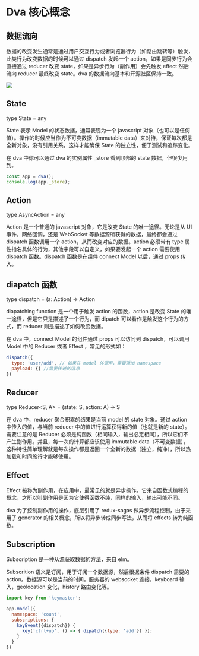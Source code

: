 # Dva 核心概念

## 数据流向

数据的改变发生通常是通过用户交互行为或者浏览器行为（如路由跳转等）触发，此类行为改变数据的时候可以通过 dispatch 发起一个 action，如果是同步行为会直接通过 reducer 改变 state，如果是异步行为（副作用）会先触发 effect 然后流向 reducer 最终改变 state。dva 的数据流向基本和开源社区保持一致。

![](E:\learning\Dva\1.核心概念.assets\dva数据流图.png)



## State

type State = any

State 表示 Model 的状态数据，通常表现为一个 javascript 对象（也可以是任何值）。操作的时候应当作为不可变数据（immutable data）来对待，保证每次都是全新对象，没有引用关系，这样才能确保 State 的独立性，便于测试和追踪变化。

在 dva 中你可以通过 dva 的实例属性 _store 看到顶部的 state 数据，但很少用到。

```js
const app = dva();
console.log(app._store);
```



## Action

type AsyncAction = any

Action 是一个普通的 javascript 对象，它是改变 State 的唯一途径。无论是从 UI 事件，网络回调，还是 WebSocket 等数据源所获得的数据，最终都会通过 dispatch 函数调用一个 action，从而改变对应的数据。action 必须带有 type 属性指名具体的行为，其他字段可以自定义，如果要发起一个 action 需要使用 dispatch 函数。dispatch 函数是在组件 connect Model 以后，通过 props 传入。



## diapatch 函数

type dispatch = (a: Action) => Action

diapatching function 是一个用于触发 action 的函数，action 是改变 State 的唯一途径，但是它只是描述了一个行为，而 dipatch 可以看作是触发这个行为的方式，而 reducer 则是描述了如何改变数据。

在 dva 中，connect Model 的组件通过 props 可以访问到 dispatch，可以调用 Model 中的 Reducer 或者 Effect ，常见的形式如：

```js
dispatch({
  type: 'user/add', // 如果在 model 外调用，需要添加 namespace
  payload: {} //需要传递的信息
})
```



## Reducer

type Reducer<S, A> = (state: S, action: A) => S

在 dva 中，reducer 聚合积累的结果是当前 model 的 state 对象。通过 action 中传入的值，与当前 reducer 中的值进行运算获得新的值（也就是新的 state）。需要注意的是 Reducer 必须是纯函数（相同输入，输出必定相同），所以它们不产生副作用。并且，每一次的计算都应该使用 immutable data（不可变数据），这种特性简单理解就是每次操作都是返回一个全新的数据（独立，纯净），所以热加载和时间旅行才能够使用。



## Effect

Effect 被称为副作用，在应用中，最常见的就是异步操作。它来自函数式编程的概念，之所以叫副作用是因为它使得函数不纯，同样的输入，输出可能不同。

dva 为了控制副作用的操作，底层引用了 redux-sagas 做异步流程控制，由于采用了 generator 的相关概念，所以将异步转成同步写法，从而将 effects 转为纯函数。



## Subscription

Subscription 是一种从源获取数据的方法，来自 elm。

Subscrition 语义是订阅，用于订阅一个数据源，然后根据条件 dispatch 需要的 action。数据源可以是当前的时间，服务器的 websocket 连接，keyboard 输入，geolocation 变化，history 路由变化等。

```js
import key from 'keymaster';

app.model({
  namespace: 'count',
  subscriptions: {
    keyEvent({dispatch}) {
      key('ctrl+up', () => { dipatch({type: 'add'}) });
    }
  }
})
```











